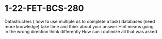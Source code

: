 # 1-22-FET-BCS-280

Datastructers ( how to use multiple ds to complete a task)
databases (need more knowledge)
take time and think about your answer
Hint means going in the wrong direction think differently
How can i optimize all that was asked